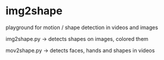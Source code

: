 # img2shape
playground for motion / shape detection in videos and images

img2shape.py -> detects shapes on images, colored them

mov2shape.py -> detects faces, hands and shapes in videos

